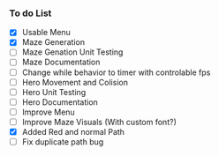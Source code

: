 ### To do List 

- [X] Usable Menu
- [X] Maze Generation
- [ ] Maze Genation Unit Testing
- [ ] Maze Documentation
- [ ] Change while behavior to timer with controlable fps
- [ ] Hero Movement and Colision
- [ ] Hero Unit Testing
- [ ] Hero Documentation
- [ ] Improve Menu
- [ ] Improve Maze Visuals (With custom font?)
- [X] Added Red and normal Path 
- [ ] Fix duplicate path bug
